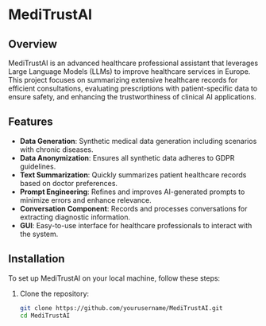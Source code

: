 # MediTrustAI

## Overview
MediTrustAI is an advanced healthcare professional assistant that leverages Large Language Models (LLMs) to improve healthcare services in Europe. This project focuses on summarizing extensive healthcare records for efficient consultations, evaluating prescriptions with patient-specific data to ensure safety, and enhancing the trustworthiness of clinical AI applications.

## Features
- **Data Generation**: Synthetic medical data generation including scenarios with chronic diseases.
- **Data Anonymization**: Ensures all synthetic data adheres to GDPR guidelines.
- **Text Summarization**: Quickly summarizes patient healthcare records based on doctor preferences.
- **Prompt Engineering**: Refines and improves AI-generated prompts to minimize errors and enhance relevance.
- **Conversation Component**: Records and processes conversations for extracting diagnostic information.
- **GUI**: Easy-to-use interface for healthcare professionals to interact with the system.

## Installation
To set up MediTrustAI on your local machine, follow these steps:

1. Clone the repository:
   ```bash
   git clone https://github.com/yourusername/MediTrustAI.git
   cd MediTrustAI
